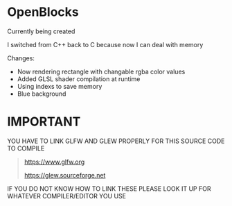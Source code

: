 # OpenBlocks



Currently being created

I switched from C++ back to C because now I can deal with memory

Changes:
- Now rendering rectangle with changable rgba color values
- Added GLSL shader compilation at runtime
- Using indexs to save memory
- Blue background



# IMPORTANT


YOU HAVE TO LINK GLFW AND GLEW PROPERLY FOR THIS SOURCE CODE TO COMPILE


>https://www.glfw.org
>
>https://glew.sourceforge.net


IF YOU DO NOT KNOW HOW TO LINK THESE PLEASE LOOK IT UP FOR WHATEVER COMPILER/EDITOR YOU USE




